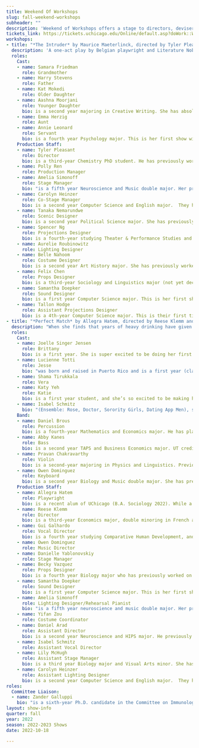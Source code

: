 ```yaml
---
title: Weekend Of Workshops
slug: fall-weekend-workshops
subheader: ""
description: 'Weekend of Workshops offers a stage to directors, devisers and performers hoping to exercise and explore their craft. This fall, audiences will encounter new work and old, original and revised. A Weekend of Workshops commits each and every inhabitant of this intimate space to the expansion of the limits of their artistry. Join us for <em>The Intruder</em> and <em>Perfect Match</em>!'
tickets_link: https://tickets.uchicago.edu/Online/default.asp?doWork::WScontent::loadArticle=Load&BOparam::WScontent::loadArticle::article_id=B10E93E5-823D-4485-B215-0022496C0588
workshops:
- title: "*The Intruder* by Maurice Maeterlinck, directed by Tyler Pleasant"
  description: 'A one-act play by Belgian playwright and Literature Nobel Laureate.  A family stays up together at night waiting for the arrival of a doctor and another member of the family. As they wait, worried about the sick mother in the other room, they are instead visited by a mysterious unseen intruder who pays the family a visit and strains the bonds between them.'
  roles:
    Cast:
    - name: Samara Friedman
      role: Grandmother
    - name: Harry Stevens
      role: Father
    - name: Kat Mokedi
      role: Older Daughter
    - name: Aashna Moorjani
      role: Younger Daughter
      bio: is a second year majoring in Creative Writing. She has absolutely no theater experience but figured now was as good a time as any to start. She spends most of her time writing papers and running to rehearsal. In the rare moments she’s not, you’ll find her in the movie theater, struggling to bake fancy French desserts, or drinking black coffee at one of Hyde Park’s many coffeeshops.
    - name: Emma Herzig
      role: Aunt
    - name: Annie Leonard
      role: Servant
      bio: is a fourth year Psychology major. This is her first show with UT, but she's currently involved with some film projects at UChicago including but not limited to *Survivor Chicago*. She also has a longstanding history of playing piano at musical theatre revues, so if in need of an accompanist, feel free to reach out.
    Production Staff:
    - name: Tyler Pleasant
      role: Director
      bio: is a third-year Chemistry PhD student. He has previously worked on *Scientific Method* (Director) and Winter 2022 Workshops (Production Manager) with UT, as well as directed, acted, and props designed many shows in undergrad. He hopes *The Intruder* draws you into the world of the characters and, metaphorically, you can join them in sitting around the family table.
    - name: Polly Ren
      role: Production Manager
    - name: Amelia Simonoff
      role: Stage Manager
      bio: "is a fifth year Neuroscience and Music double major. Her previous credits include *Jack Off The Beanstalk* (PrideArts Theater, Lighting Designer), and with UT: *The Trail to Oregon!* (Lighting Designer), *Ah Wing and the Automaton Eagle* (Lighting Designer), and *Scientific Method* (Assistant Lighting Designer)."
    - name: Carolyn Heinzer
      role: Co-Stage Manager
      bio: is a second year Computer Science and English major.  They have previously worked on *The Trail to Oregon!* (Assistant Lighting Designer) and written for three Theater[24] workshops (Disneyworld Is Not for Zombies, Urine Trouble, and Me n U). This is probably the most normal show they have done so far.
    - name: Tanaka Nemarundwe
      role: Scenic Designer
      bio: is a second year Political Science major. She has previously acted in University Theater's Spring 2022 production of *The Trail to Oregon!*, and she acted in 5 musicals (including *Les Miserables*, *Once on This Island*, and a few others) during high school. *The Intruder* is her first show doing scenic.
    - name: Spencer Ng
      role: Projections Designer
      bio: is a fourth-year studying Theater & Performance Studies and Computer Science. His past credits include *Love’s Labour’s Lost* (Stage Manager), *My H8 Letter to the Gr8 American Theatre* (Stage Manager), *King Lear* (Production Manager), and *The Winter’s Tale* (ASM). Spencer serves as the UT Chair, and he hopes you enjoy the dark, AI-assisted scenery!
    - name: Aurelie Roubinowitz
      role: Lighting Designer
    - name: Belle Nahoom
      role: Costume Designer
      bio: is a second year Art History major. She has previously worked on *The Heirs* (Assistant Stage Manager), *Scientific Method* (Costume Designer) and the BA Thesis *Yivdak* (role of Jared). She is also the Capocomico of the Commedia Dell'Arte troupe on campus. Belle is very grateful to be involved with this production and all of its cast and crew. 
    - name: Felix Chen
      role: Props Designer
      bio: is a third-year Sociology and Linguistics major (not yet declared). He has previously worked on *Scientific Method* (Assistant Stage Manager). He is interested in learning more about theater.
    - name: Samantha Doepker
      role: Sound Designer
      bio: is a first year Computer Science major. This is her first show at the University of Chicago, along with *Perfect Match*, and she looks forward to being involved with University Theater more in the future.
    - name: Tallon Hodge
      role: Assistant Projections Designer
      bio: is a 4th-year Computer Science major. This is their first time contributing to a theater production. Tallon enjoys coding, art, and trying new things. 
- title: "*Perfect Match* by Allegra Hatem, directed by Reese Klemm and Guilherme Galhardo"
  description: "When she finds that years of heavy drinking have given her liver disease, sorority girl Brittany turns to Tinder in order to find a liver donor who’s her “perfect match.” However, under what pretense will her date accept? For the first time ever in front of an audience, the cast of Perfect Match will perform a concert selection of songs from the hilarious student-written musical."
  roles:
    Cast:
    - name: Joelle Singer Jensen
      role: Brittany
      bio: is a first year. She is super excited to be doing her first show with University Theater! Some of her previous shows include *Into the Woods* (Witch), *Moon Over Buffalo* (Charlotte), *The Last Five Years* (Cathy), *Cinderella* (Cinderella), *Julius Caesar* (Brutus), and *Sweeney Todd* (Johanna). 
    - name: Lucienne Totti
      role: Jesse
      bio: "was born and raised in Puerto Rico and is a first year (class of 2026) double major in Political Science and Public Policy."
    - name: Shama Tirukkala
      role: Vera
    - name: Katy Yeh
      role: Katie
      bio: is a first year student, and she’s so excited to be making her University Theater debut in *Perfect Match*! Some of her favorite musicals she did in high school include *Little Women*, *Godspell*, and *Into The Woods*. She is so grateful for her family, friends, and everyone who has worked so hard to make this musical come to life. She hopes you enjoy the show! 
    - name: Isabel Schmitz
      bio: "(Ensemble: Rose, Doctor, Sorority Girls, Dating App Men), soprano, is a fourth-year undergraduate studying Music and Comparative Human Development. She sang Barbarina in AAMA Salzburg production of *Le Nozze di Figaro* in the summer of 2022, soprano vocals in *Yivdak* in the Spring of 2022, and participated in Berlin Opera Academy’s 2021 Summer Opera Festival in Switzerland, singing chorus in *Hänsel und Gretel*. She will be singing chorus in *Suor Angelica* and be featured in the Opera Scenes Showcase in Music on Site Institute’s 2022 season in Wichita, Kansas this December. She has been a member of the Vocal Studies Program since first year, studying with Patrice Michaels, and has been a member of Motet Choir under the direction of Dr. James Kallembach since first year, and started as soprano section leader in the winter of 2022. She teaches voice with and is the Communications Director for the South Side Free Music Program, a UChicago RSO, for which she has taught since first year."
    Band: 
    - name: Daniel Brous
      role: Percussion
      bio: is a fourth-year Mathematics and Economics major. He has played in the University Wind Ensemble (percussionist) and currently plays in the University Percussion Ensemble (percussionist) and X-Tet (drummer). He is excited to be working with TAPS for the first time and hopes to see you at the show!
    - name: Abby Kanes
      role: Bass
      bio: is a second year TAPS and Business Economics major. UT credits include The Heirs Workshop (Aveline), *Scientific Method* (Props Designer), *The Trail to Oregon!* (Bass) and the TAPS show *Amazons and Their Men* (The Frau). She has played in pit orchestras at her performing arts summer camp and is thrilled to perform bass in UT as well. She is also a member of UT Committee. 
    - name: Pravan Chakravarthy
      role: Violin
      bio: is a second-year majoring in Physics and Linguistics. Previous pits he has played in include *Big Fish and The Mystery of Edwin Drood*, and he has also participated in other music groups on campus such as the University Symphony Orchestra, the South Asian Music Ensemble, and the Middle East Music Ensemble. He composes his own music as well, and arranged the electric guitar part for *Perfect Match* for violin.
    - name: Owen Dominguez
      role: Keyboard
      bio: is a second year Biology and Music double major. She has previously worked on *The Trail To Oregon!* (spring 2022) and various other shows in high school. She likes octopuses, talking about people’s passions, and if you have a cat please tell her where/when she can pet it.
    Production Staff:
    - name: Allegra Hatem		
      role: Playwright
      bio: is a recent alum of UChicago (B.A. Sociology 2022). While a student she worked in the prop shop as TAPS tech staff, was treasurer of University Theater, and was awarded the Francis X. Kinahan Memorial Prize (awarded annually the graduating senior who was contributed the most to University Theater). Show credits include *Vanya & Sonia & Masha & Spike* (Nina, St. Mark's Players, Fall 2022), *She Kills Monsters* (Tilly, Hyde Park Players, Winter 2020), and *The Winter's Tale* (Props, UT, Fall 2019). *Perfect Match* is her first endeavor in theatrical writing, a project she began in Scott Elmegreen's "Songwriting for Musical Theater" course in winter 2021. Huge thanks to Scott and writer's cohort for their feedback and encouragement, to friends and family for their support, and to the cast, band, and crew for bringing the script to life! (Since *Perfect Match* is a work in progress, she welcomes any thoughts, comments, or suggestions on the script - if you have them, please let her know at ahatem@uchicago.edu or on Instagram @allegrahatem.) 
    - name: Reese Klemm
      role: Director
      bio: is a third-year Economics major, double minoring in French and Cinema Studies. She is happy to be back working with students in the rehearsal room after having directed *The Trail to Oregon!* in Spring 2022. In the past, Reese was also assistant production manager in Fall 2019 and a crew member in countless Theatre[24]s! She can't wait to show everyone what the cast and crew has worked on for the last 3 weeks over! Special thanks to Tate, Dave, Dhirpal, and the RShively Casting Agency (@reidshively)! 
    - name: Gui Galhardo		
      role: Vocal Director
      bio: is a fourth year studying Comparative Human Development, and thrilled to be vocal directing this show alongside their co-director Reese! Having vocal directed *The Trail to Oregon!* during Winter and Spring 2022 as his first show with UT, he's excited to be returning to the directorial slate for the '22-'23 season. Gui would like to thank their director, Reese; music director, Owen, and the members of the band; the stage management, design, and production teams; and, of course Allegra Hatem for writing and composing the show! He hopes you enjoy all the hard work the actors have put in these last few weeks, and they also wish you the best of luck finding your own Perfect Match, whether they come from an app, the UNOS list, or within! 
    - name: Owen Dominguez
      role: Music Director
    - name: Danielle Yablonovskiy
      role: Stage Manager
    - name: Becky Vazquez
      role: Props Designer
      bio: is a fourth year Biology major who has previously worked on other shows such as *Rosencrantz and Guildenstern are Dead* and *Love's Labour's Lost*. This is the first workshop they have participated in, and they are very excited for everyone to see it!
    - name: Samantha Doepker		
      role: Sound Designer
      bio: is a first year Computer Science major. This is her first show at the University of Chicago, along with *The Intruder*, and she looks forward to being involved with University Theater more in the future.
    - name: Amelia Simonoff		
      role: Lighting Designer/Rehearsal Pianist
      bio: "is a fifth year neuroscience and music double major. Her previous credits include Jack Off The Beanstalk (PrideArts Theater, Lighting Designer), and with UT: Trail to Oregon! (Lighting Designer), Ah Wing and the Automaton Eagle (Lighting Designer), and Scientific Method (Assistant Lighting Designer)."
    - name: Yifan Zou		
      role: Costume Coordinator
    - name: Daniel Arad
      role: Assistant Director
      bio: is a second year Neuroscience and HIPS major. He previously worked on *The Trail to Oregon!* as an assistant stage manager (a delightful time) and various film projects on campus. 
    - name: Isabel Schmitz
      role: Assistant Vocal Director
    - name: Lily McHugh		
      role: Assistant Stage Manager
      bio: is a third year Biology major and Visual Arts minor. She has previously played the daughter in *The Trail to Oregon!*. This is her first managerial position within University Theater. Special shout-out to her manager, the honorable Reid Shively from R.Shively Casting Agency, for securing this position for her. 
    - name: Carolyn Heinzer
      role: Assistant Lighting Designer
      bio: is a second year Computer Science and English major.  They have previously worked on *The Trail to Oregon!* (Assistant Lighting Designer) and written for three Theater[24] workshops (Disneyworld Is Not for Zombies, Urine Trouble, and Me n U). This is probably the most normal show they have done so far.
roles:
  Committee Liaison:
  - name: Zander Galluppi
    bio: "is a sixth-year Ph.D. candidate in the Committee on Immunology. He has performed in over fifteen UT/TAPS productions: some of his favorite credits include *Amazons and Their Men* (The Man), *Animals Out of Paper* (Andy), and *Peter and the Starcatcher* (Smee). Zander's Chicago regional credits include work with Mercury Theatre Chicago, the Beverly Arts Center, Dominican University, This Moment Productions, and Underscore Theatre Company.  This year is also Zander’s fourth year on UT Committee. You can catch him next month appearing in Dominican University's production of *A Midsummer Night's Cirque* as a professional guest artist playing Flute!"
layout: show-info
quarter: fall
year: 2022
season: 2022-2023 Shows
date: 2022-10-18

---
```

